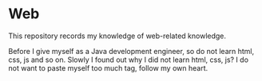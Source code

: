 # Web
This repository records my knowledge of web-related knowledge.

Before I give myself as a Java development engineer, so do not learn html, css, js and so on. Slowly I found out why I did not learn html, css, js? I do not want to paste myself too much tag, follow my own heart.


